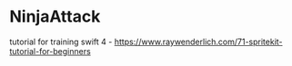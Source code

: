 # NinjaAttack

tutorial for training swift 4 - https://www.raywenderlich.com/71-spritekit-tutorial-for-beginners
